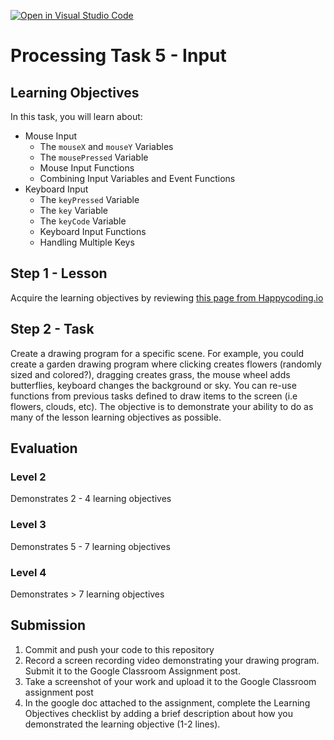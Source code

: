 [![Open in Visual Studio Code](https://classroom.github.com/assets/open-in-vscode-f059dc9a6f8d3a56e377f745f24479a46679e63a5d9fe6f495e02850cd0d8118.svg)](https://classroom.github.com/online_ide?assignment_repo_id=6647210&assignment_repo_type=AssignmentRepo)
# Processing Task 5 - Input

## Learning Objectives
In this task, you will learn about:
* Mouse Input
  * The `mouseX` and `mouseY` Variables
  * The `mousePressed` Variable
  * Mouse Input Functions
  * Combining Input Variables and Event Functions
* Keyboard Input
  * The `keyPressed` Variable
  * The `key` Variable
  * The `keyCode` Variable
  * Keyboard Input Functions
  * Handling Multiple Keys


## Step 1 - Lesson
Acquire the learning objectives by reviewing [this page from Happycoding.io](https://happycoding.io/tutorials/processing/input)

## Step 2 - Task
Create a drawing program for a specific scene. For example, you could create a garden drawing program where clicking creates flowers (randomly sized and colored?), dragging creates grass, the mouse wheel adds butterflies, keyboard changes the background or sky.  You can re-use functions from previous tasks defined to draw items to the screen (i.e flowers, clouds, etc).  The objective is to demonstrate your ability to do as many of the lesson learning objectives as possible.  

## Evaluation 
### Level 2
Demonstrates 2 - 4 learning objectives

### Level 3
Demonstrates 5 - 7 learning objectives

### Level 4
Demonstrates > 7 learning objectives



## Submission
1. Commit and push your code to this repository
2. Record a screen recording video demonstrating your drawing program.  Submit it to the Google Classroom Assignment post.
3. Take a screenshot of your work and upload it to the Google Classroom assignment post
4. In the google doc attached to the assignment, complete the Learning Objectives checklist by adding a brief description about how you demonstrated the learning objective (1-2 lines).

